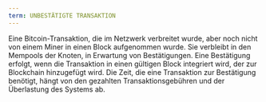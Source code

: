 ```yaml
---
term: UNBESTÄTIGTE TRANSAKTION
---
```


Eine Bitcoin-Transaktion, die im Netzwerk verbreitet wurde, aber noch nicht von einem Miner in einen Block aufgenommen wurde. Sie verbleibt in den Mempools der Knoten, in Erwartung von Bestätigungen. Eine Bestätigung erfolgt, wenn die Transaktion in einen gültigen Block integriert wird, der zur Blockchain hinzugefügt wird. Die Zeit, die eine Transaktion zur Bestätigung benötigt, hängt von den gezahlten Transaktionsgebühren und der Überlastung des Systems ab.